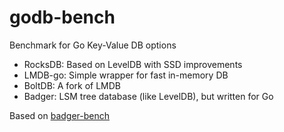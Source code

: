 # godb-bench
Benchmark for Go Key-Value DB options
* RocksDB: Based on LevelDB with SSD improvements
* LMDB-go: Simple wrapper for fast in-memory DB
* BoltDB: A fork of LMDB
* Badger: LSM tree database (like LevelDB), but written for Go

Based on [badger-bench](https://github.com/dgraph-io/badger-bench)
